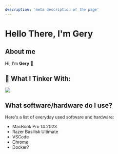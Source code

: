 ```yaml
---
description: 'meta description of the page'
---
```


# Hello There, I'm Gery

## About me

Hi, I'm **Gery** 🌟

## 🌱 What I Tinker With:

<img src="https://skillicons.dev/icons?i=html,css,js,ts,vue,nuxt,sass,tailwind" />

## What software/hardware do I use?

Here's a list of everyday used software and hardware:

- MacBook Pro 14 2023
- Razer Basilisk Ultimate
- VSCode
- Chrome
- Docker?
